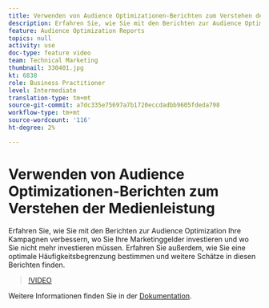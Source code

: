 ```yaml
---
title: Verwenden von Audience Optimizationen-Berichten zum Verstehen der Medienleistung
description: Erfahren Sie, wie Sie mit den Berichten zur Audience Optimization Ihre Kampagnen verbessern, wo Sie Ihre Marketinggelder investieren und wo Sie nicht mehr investieren müssen. Erfahren Sie außerdem, wie Sie eine optimale Häufigkeitsbegrenzung bestimmen und weitere Schätze in diesen Berichten finden.
feature: Audience Optimization Reports
topics: null
activity: use
doc-type: feature video
team: Technical Marketing
thumbnail: 330401.jpg
kt: 6838
role: Business Practitioner
level: Intermediate
translation-type: tm+mt
source-git-commit: a7dc335e75697a7b1720eccdadbb9605fdeda798
workflow-type: tm+mt
source-wordcount: '116'
ht-degree: 2%

---
```



# Verwenden von Audience Optimizationen-Berichten zum Verstehen der Medienleistung

Erfahren Sie, wie Sie mit den Berichten zur Audience Optimization Ihre Kampagnen verbessern, wo Sie Ihre Marketinggelder investieren und wo Sie nicht mehr investieren müssen. Erfahren Sie außerdem, wie Sie eine optimale Häufigkeitsbegrenzung bestimmen und weitere Schätze in diesen Berichten finden.

>[!VIDEO](https://video.tv.adobe.com/v/330401/?quality=12&learn=on)

Weitere Informationen finden Sie in der [Dokumentation](https://experienceleague.adobe.com/docs/audience-manager/user-guide/reporting/audience-optimization-reports/audience-optimization-reports.html#reporting).
